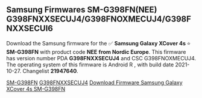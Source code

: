<h2>Samsung Firmwares SM-G398FN(NEE) G398FNXXSECUJ4/G398FNOXMECUJ4/G398FNXXSECUI6</h2>
Download the Samsung firmware for the ✅ <strong>Samsung Galaxy XCover 4s </strong> ⭐ <strong>SM-G398FN</strong> with product code <strong>NEE</strong> <strong> from Nordic Europe</strong>. This firmware has version number PDA <strong>G398FNXXSECUJ4</strong> and CSC G398FNOXMECUJ4. The operating system of this firmware is Android R , with build date 2021-10-27. Changelist <strong>21947640</strong>.


[SM-G398FN](https://samfirm.shop/samsung/model/SM-G398FN)
[G398FNXXSECUJ4](https://samfirm.shop/samsung/pda/G398FNXXSECUJ4)
[Download Firmware Samsung Galaxy XCover 4s SM-G398FN](https://samfirm.shop/samsung/firmware/468893)

